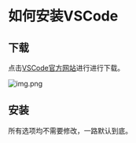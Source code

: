 # 如何安装VSCode

## 下载

点击[VSCode官方网站](https://code.visualstudio.com/)进行进行下载。

![img.png](点击下载.png)

## 安装
所有选项均不需要修改，一路默认到底。